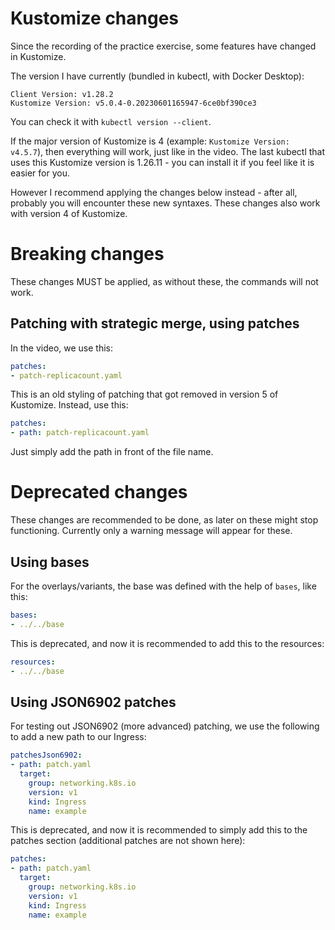 # Kustomize changes

Since the recording of the practice exercise, 
some features have changed in Kustomize.

The version I have currently (bundled in kubectl, with Docker Desktop):

```
Client Version: v1.28.2
Kustomize Version: v5.0.4-0.20230601165947-6ce0bf390ce3
```

You can check it with `kubectl version --client`.

If the major version of Kustomize is 4 (example: `Kustomize Version: v4.5.7`), then everything will work, just like in the video.
The last kubectl that uses this Kustomize version is 1.26.11 - you can install it if you feel like it is easier for you.

However I recommend applying the changes below instead - after all, probably you will encounter these new syntaxes.
These changes also work with version 4 of Kustomize.

# Breaking changes

These changes MUST be applied, as without these, the commands will not work.

## Patching with strategic merge, using patches

In the video, we use this:

```yaml
patches:
- patch-replicacount.yaml
```

This is an old styling of patching that got removed in version 5 of Kustomize. Instead, use this:

```yaml
patches:
- path: patch-replicacount.yaml
```

Just simply add the path in front of the file name.

# Deprecated changes

These changes are recommended to be done, as later on these might stop functioning.
Currently only a warning message will appear for these.

## Using bases

For the overlays/variants, the base was defined with the help of `bases`, like this:

```yaml
bases:
- ../../base
```

This is deprecated, and now it is recommended to add this to the resources:

```yaml
resources:
- ../../base
```

## Using JSON6902 patches

For testing out JSON6902 (more advanced) patching, we use the following to add a new path to our Ingress:

```yaml
patchesJson6902:
- path: patch.yaml
  target:
    group: networking.k8s.io
    version: v1
    kind: Ingress
    name: example
```

This is deprecated, and now it is recommended to simply add this to the patches section (additional patches are not shown here):

```yaml
patches:
- path: patch.yaml
  target:
    group: networking.k8s.io
    version: v1
    kind: Ingress
    name: example
```
